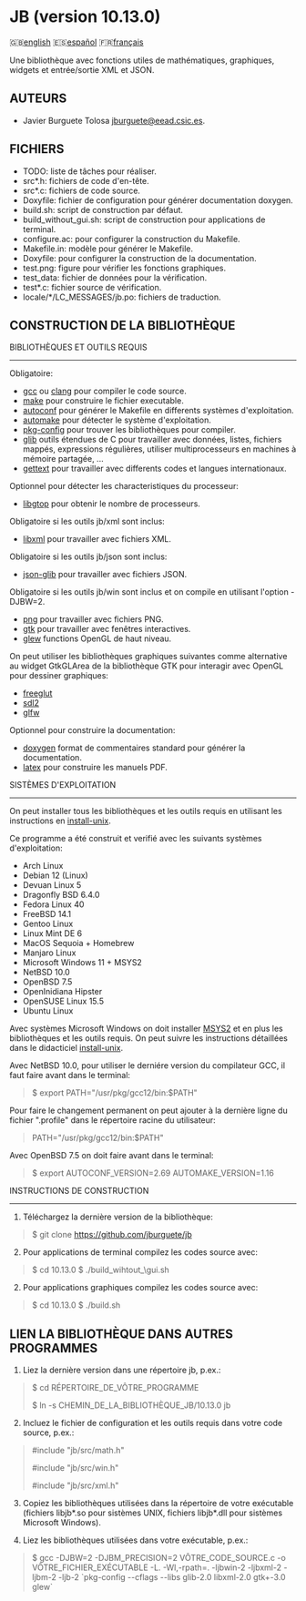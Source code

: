JB (version 10.13.0)
==================

:gb:[english](README.md) :es:[español](README.es.md)
:fr:[français](README.fr.md)

Une bibliothèque avec fonctions utiles de mathématiques, graphiques, widgets et
entrée/sortie XML et JSON.

AUTEURS
-------

* Javier Burguete Tolosa
  [jburguete@eead.csic.es](mailto:jburguete@eead.csic.es).

FICHIERS
--------

* TODO: liste de tâches pour réaliser.
* src\*.h: fichiers de code d'en-tête.
* src\*.c: fichiers de code source.
* Doxyfile: fichier de configuration pour générer documentation doxygen.
* build.sh: script de construction par défaut.
* build\_without\_gui.sh: script de construction pour applications de terminal.
* configure.ac: pour configurer la construction du Makefile.
* Makefile.in: modèle pour générer le Makefile.
* Doxyfile: pour configurer la construction de la documentation.
* test.png: figure pour vérifier les fonctions graphiques.
* test\_data: fichier de données pour la vérification.
* test\*.c: fichier source de vérification.
* locale/\*/LC\_MESSAGES/jb.po: fichiers de traduction.

CONSTRUCTION DE LA BIBLIOTHÈQUE
-------------------------------

BIBLIOTHÈQUES ET OUTILS REQUIS
______________________________

Obligatoire:
* [gcc](https://gcc.gnu.org) ou [clang](http://clang.llvm.org) pour compiler le
  code source.
* [make](http://www.gnu.org/software/make) pour construire le fichier
  executable.
* [autoconf](http://www.gnu.org/software/autoconf) pour générer le Makefile en
  differents systèmes d'exploitation.
* [automake](http://www.gnu.org/software/automake) pour détecter le système
  d'exploitation.
* [pkg-config](http://www.freedesktop.org/wiki/Software/pkg-config) pour trouver
  les bibliothèques pour compiler.
* [glib](https://developer.gnome.org/glib) outils étendues de C pour travailler
  avec données, listes, fichiers mappés, expressions régulières, utiliser
  multiprocesseurs en machines à mémoire partagée, ...
* [gettext](http://www.gnu.org/software/gettext) pour travailler avec differents
  codes et langues internationaux.

Optionnel pour détecter les characteristiques du processeur:
* [libgtop](https://github.com/GNOME/libgtop) pour obtenir le nombre de
  processeurs.

Obligatoire si les outils jb/xml sont inclus:
* [libxml](http://xmlsoft.org) pour travailler avec fichiers XML.

Obligatoire si les outils jb/json sont inclus:
* [json-glib](https://gitlab.gnome.org/GNOME/json-glib) pour travailler avec
  fichiers JSON.

Obligatoire si les outils jb/win sont inclus et on compile en utilisant
l'option -DJBW=2.
* [png](http://libpng.sourceforge.net) pour travailler avec fichiers PNG.
* [gtk](http://www.gtk.org) pour travailler avec fenêtres interactives.
* [glew](http://glew.sourceforge.net) functions OpenGL de haut niveau.

On peut utiliser les bibliothèques graphiques suivantes comme alternative au
widget GtkGLArea de la bibliothèque GTK pour interagir avec OpenGL pour dessiner
graphiques:
* [freeglut](http://freeglut.sourceforge.net)
* [sdl2](https://www.libsdl.org)
* [glfw](http://www.glfw.org)

Optionnel pour construire la documentation:
* [doxygen](http://www.stack.nl/~dimitri/doxygen) format de commentaires
  standard pour générer la documentation.
* [latex](https://www.latex-project.org/) pour construire les manuels PDF.

SISTÈMES D'EXPLOITATION
_______________________

On peut installer tous les bibliothèques et les outils requis en utilisant les
instructions en [install-unix](https://github.com/jburguete/install-unix).

Ce programme a été construit et verifié avec les suivants systèmes
d'exploitation:
* Arch Linux
* Debian 12 (Linux)
* Devuan Linux 5
* Dragonfly BSD 6.4.0
* Fedora Linux 40
* FreeBSD 14.1
* Gentoo Linux
* Linux Mint DE 6
* MacOS Sequoia + Homebrew
* Manjaro Linux
* Microsoft Windows 11 + MSYS2
* NetBSD 10.0
* OpenBSD 7.5
* OpenInidiana Hipster
* OpenSUSE Linux 15.5
* Ubuntu Linux 

Avec systèmes Microsoft Windows on doit installer
[MSYS2](http://sourceforge.net/projects/msys2) et en plus les bibliothèques et
les outils requis. On peut suivre les instructions détaillées dans le
didacticiel
[install-unix](https://github.com/jburguete/install-unix/blob/master/tutorial.pdf).

Avec NetBSD 10.0, pour utiliser le derniére version du compilateur GCC, il faut
faire avant dans le terminal:
> $ export PATH="/usr/pkg/gcc12/bin:$PATH"

Pour faire le changement permanent on peut ajouter à la dernière ligne du
fichier ".profile" dans le répertoire racine du utilisateur:
> PATH="/usr/pkg/gcc12/bin:$PATH"

Avec OpenBSD 7.5 on doit faire avant dans le terminal:
> $ export AUTOCONF\_VERSION=2.69 AUTOMAKE\_VERSION=1.16

INSTRUCTIONS DE CONSTRUCTION
____________________________

1. Téléchargez la dernière version de la bibliothèque:
> $ git clone https://github.com/jburguete/jb

2. Pour applications de terminal compilez les codes source avec:
> $ cd 10.13.0
> $ ./build\_wihtout_\gui.sh

2. Pour applications graphiques compilez les codes source avec:
> $ cd 10.13.0
> $ ./build.sh

LIEN LA BIBLIOTHÈQUE DANS AUTRES PROGRAMMES
-------------------------------------------

1. Liez la dernière version dans une répertoire jb, p.ex.:
> $ cd RÉPERTOIRE\_DE\_VÔTRE\_PROGRAMME
>
> $ ln -s CHEMIN\_DE\_LA\_BIBLIOTHÈQUE\_JB/10.13.0 jb

2. Incluez le fichier de configuration et les outils requis dans votre code
   source, p.ex.:
> \#include "jb/src/math.h"
>
> \#include "jb/src/win.h"
>
> \#include "jb/src/xml.h"

3. Copiez les bibliothèques utilisées dans la répertoire de votre exécutable
(fichiers libjb\*.so pour sistèmes UNIX, fichiers libjb\*.dll pour sistèmes
Microsoft Windows).

4. Liez les bibliothèques utilisées dans votre exécutable, p.ex.:
> $ gcc -DJBW=2 -DJBM\_PRECISION=2 VÔTRE\_CODE\_SOURCE.c
> -o VÔTRE\_FICHIER\_EXÉCUTABLE -L. -Wl,-rpath=. -ljbwin-2 -ljbxml-2 -ljbm-2
> -ljb-2 \`pkg-config --cflags --libs glib-2.0 libxml-2.0 gtk+-3.0 glew\`
